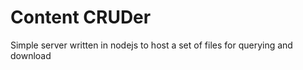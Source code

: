 Content CRUDer
==============

Simple server written in nodejs to host a set of files for querying and download